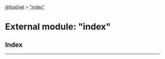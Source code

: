 [@foal/jwt](../README.md) > ["index"](../modules/_index_.md)

# External module: "index"

## Index

---

